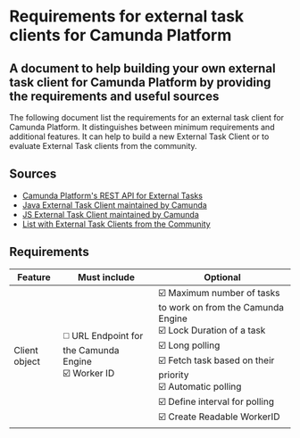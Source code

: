 # Requirements for external task clients for Camunda Platform

## A document to help building your own external task client for Camunda Platform by providing the requirements and useful sources

The following document list the requirements for an external task client for Camunda Platform. It distinguishes between minimum requirements and additional features. It can help to build a new External Task Client or to evaluate External Task clients from the community.

## Sources
- [Camunda Platform's REST API for External Tasks](https://docs.camunda.org/manual/latest/reference/rest/external-task/)
- [Java External Task Client maintained by Camunda](https://github.com/camunda/camunda-bpm-platform/tree/master/clients/java)
- [JS External Task Client maintained by Camunda](https://github.com/camunda/camunda-external-task-client-js)
- [List with External Task Clients from the Community](https://github.com/camunda/awesome-camunda-external-clients)

## Requirements

|Feature|Must include|Optional| 
|---|---|---|
|Client object|:white_medium_square: URL Endpoint for the Camunda Engine <br> :ballot_box_with_check: Worker ID | :ballot_box_with_check: Maximum number of tasks to work on from the Camunda Engine <br> :ballot_box_with_check: Lock Duration of a task <br>  :ballot_box_with_check: Long polling <br> :ballot_box_with_check: Fetch task based on their priority <br> :ballot_box_with_check: Automatic polling <br> :ballot_box_with_check: Define interval for polling <br> :ballot_box_with_check: Create Readable WorkerID |




